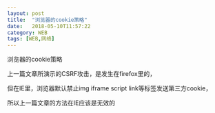 ```yaml
---
layout: post
title:  "浏览器的cookie策略"
date:   2018-05-10T11:57:22
category: WEB
tags: [WEB,网络]
---
```


浏览器的cookie策略

<p>上一篇文章所演示的CSRF攻击，是发生在firefox里的，</p><p>但在IE里，浏览器默认禁止img iframe script link等标签发送第三方cookie，</p><p>所以上一篇文章的方法在IE应该是无效的<br/></p>